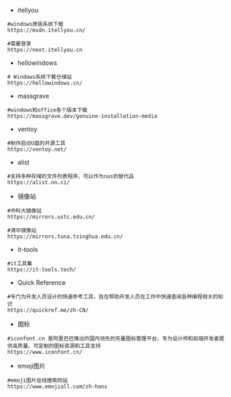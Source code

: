 * itellyou

```
#windows原版系统下载
https://msdn.itellyou.cn/

#需要登录
https://next.itellyou.cn
```

* hellowindows

```
# Windows系统下载仓储站
https://hellowindows.cn/
```

* massgrave

```
#windows和office各个版本下载
https://massgrave.dev/genuine-installation-media
```

* ventoy

```
#制作启动U盘的开源工具
https://ventoy.net/
```

* alist

```
#支持多种存储的文件列表程序，可以作为nas的替代品
https://alist.nn.ci/
```

* 镜像站

```
#中科大镜像站
https://mirrors.ustc.edu.cn/

#清华镜像站
https://mirrors.tuna.tsinghua.edu.cn/
```

* it-tools

```
#it工具集
https://it-tools.tech/
```

* Quick Reference

```
#专门为开发人员设计的快速参考工具，旨在帮助开发人员在工作中快速查阅各种编程相关的知识
https://quickref.me/zh-CN/
```

* 图标

```
#iconfont.cn 是阿里巴巴推出的国内领先的矢量图标管理平台，专为设计师和前端开发者提供高质量、可定制的图标资源和工具支持
https://www.iconfont.cn/
```

* emoji图片

```
#emoji图片在线搜索网站
https://www.emojiall.com/zh-hans
```